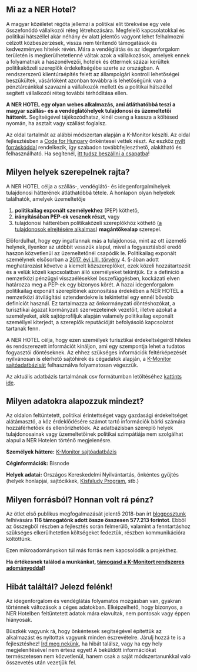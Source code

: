 <section>

# Mi az a NER Hotel?

A magyar közéletet régóta jellemzi a politikai elit törekvése egy vele összefonódó vállalkozói réteg létrehozására. Megfelelő kapcsolatokkal és politikai hátszéllel akár néhány év alatt
jelentős vagyont lehet felhalmozni célzott közbeszerzések, vissza nem térítendő támogatások és kedvezményes hitelek révén. Mára a vendéglátás és az idegenforgalom területén is
megkerülhetetlenné váltak azok a vállalkozások, amelyek ennek a folyamatnak a haszonélvezői, hotelek és éttermek százai kerültek politikaközeli szereplők érdekeltségébe szerte az
országban. A rendszerszerű klientúraépítés felett az állampolgári kontroll lehetőségei beszűkültek, vásárlóként azonban továbbra is lehetőségünk van a pénztárcánkkal szavazni a vállalkozók
mellett és a politikai hátszéllel segített vállalkozói réteg további térhódítása ellen.

**A NER HOTEL egy olyan webes alkalmazás, ami átláthatóbbá teszi a magyar szállás- és a vendéglátóhelyek tulajdonosi és üzemeltetői hátterét.** Segítségével tájékozódhatsz, kinél cseng a
kassza a költésed nyomán, ha asztalt vagy szállást foglalsz.

Az oldal tartalmát az alábbi módszertan alapján a K-Monitor készíti. Az oldal fejlesztésben a [Code for Hungary](https://github.com/Code-for-Hungary) önkéntesei vettek részt. Az eszköz [nyílt forráskóddal](https://github.com/Code-for-Hungary/nerhotel) rendelkezik, így szabadon továbbfejleszthető, alakítható és felhasználható. Ha segítenél, [itt tudsz beszállni a csapatba](https://docs.google.com/forms/d/e/1FAIpQLSeep6bUaI0nC-ZelkPjdUdw_kvzAJu2XJc8qpNhAJeIRSyZEA/viewform)!
</section>

<section>

## Milyen helyek szerepelnek rajta?

A NER HOTEL célja a szállás-, vendéglátó- és idegenforgalmihelyek tulajdonosi hátterének átláthatóbbá tétele. A honlapon olyan helyekek találhatók, amelyek üzemeltetője
1) **politikailag exponált személyekhez** (PEP) köthető, 
2) **irányításában PEP-ek vesznek részt**, vagy 
3) tulajdonosi hátterében politikaközeli szereplőkhöz köthető ([a tulajdonosok elrejtésére alkalmas](https://g7.hu/vallalat/20220214/a-meszaros-fele-alapokat-gazdagitja-a-magyar-cegek-profitjanak-6-szazaleka/)) **magántőkealap** szerepel.

Előfordulhat, hogy egy ingatlannak más a tulajdonosa, mint az ott üzemelő helynek, ilyenkor az utóbbit vesszük alapul, mivel a fogyasztásból
eredő haszon közvetlenül az üzemeltetőnél csapódik le. Politikailag exponált személynek elsősorban a [2017. évi LIII. törvény](https://net.jogtar.hu/jogszabaly?docid=a1700053.tv) 4. §-ában adott meghatározást követve a kiemelt
közszereplőket, ezek közeli hozzátartozóit és a velük közeli kapcsolatban álló személyeket tekintjük. Ez a definíció a nemzetközi pénzügyi visszaélésekkel összefüggésben, kockázati elven
határozza meg a PEP-ek egy bizonyos körét. A hazai idegenforgalom politikailag exponált szereplőinek azonosítása érdekében a NER HOTEL a nemzetközi átvilágítási sztenderdekre is
tekintettel egy ennél bővebb definíciót használ. Ez tartalmazza az önkormányzati döntéshozókat, a turisztikai ágazat kormányzati szervezeteinek vezetőit, illetve azokat a személyeket, akik
sajtóprofiljuk alapján valamely politikailag exponált személlyel kiterjedt, a szereplők reputációját befolyásoló kapcsolatot tartanak fenn.

A NER HOTEL célja, hogy ezen személyek turisztikai érdekeltségeiről hiteles és rendszerezett információt kínáljon, ami egy szempontja lehet a tudatos fogyasztói döntéseknek. Az ehhez
szükséges információk feltérképezését nyilvánosan is elérhető sajtóhírek és cégadatok alapján, a [K-Monitor sajtóadatbázisát](https://net.jogtar.hu/jogszabaly?docid=a1700053.tv) felhasználva folyamatosan végezzük.

Az aktuális adatbázis tartalmának csv formátumban letöltéséhez [kattints ide](/data-export).
</section>
<section>

## Milyen adatokra alapozzuk mindezt?

Az oldalon feltüntetett, politikai érintettséget vagy gazdasági érdekeltséget alátámasztó, a köz érdeklődésére számot tartó információk bárki számára hozzáférhetőek és ellenőrizhetőek. Az
adatbázisban szereplő helyek tulajdonosainak vagy üzemeltetőinek politikai szimpátiája nem szolgálhat alapul a NER Hotelen történő megjelenésre.

**Személyek háttere:** [K-Monitor sajtóadatbázis](https://k-monitor.hu/adatbazis)

**Céginformációk:** Bisnode

**Helyek adatai:** Országos Kereskedelmi Nyilvántartás, önkéntes gyűjtés (helyek honlapjai, sajtócikkek, [Kisfaludy Program](https://k-monitor.hu/adatbazis/cimkek/kisfaludy-program), stb.)
</section>
<section>

## Milyen forrásból? Honnan volt rá pénz?

Az ötlet első publikus megfogalmazását jelentő 2018-ban írt [blogposztunk](https://k.blog.hu/2018/08/03/ner_hotel) felhívására **116 támogatónk adott össze összesen 577.213 forintot**. Ebből az összegből részben a fejlesztés során felmerülő, valamint a fenntartáshoz szükséges elkerülhetetlen költségeket fedeztük, részben kommunikációra költöttünk.

Ezen mikroadományokon túl más forrás nem kapcsolódik a projekthez.

**Ha értékesnek találod a munkánkat, [támogasd a K-Monitort rendszeres adományoddal](https://tamogatas.k-monitor.hu)!**
</section>
<section>

## Hibát találtál? Jelezd felénk!

Az idegenforgalom és vendéglátás folyamatos mozgásban van, gyakran történnek változások a céges adatokban. Elképzelhető, hogy bizonyos, a NER Hotelben feltüntetett adatok mára elavultak, nem pontosak vagy éppen hiányosak.

Büszkék vagyunk rá, hogy önkéntesek segítségével építettük az alkalmazást és nyitottak vagyunk minden észrevételre. Járulj hozzá te is a fejlesztéshez! [Írd meg nekünk](info@k-monitor.hu), ha hibát találsz, vagy ha egy hely megjelenítésével nem értesz egyet! A beküldött információkat természetesen nem közvetlenül, hanem csak a saját módszertanunkkal való összevetés után vezetjük fel.
</section>
